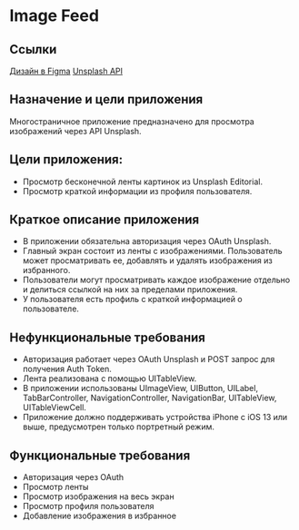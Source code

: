 # Image Feed

## Ссылки
[Дизайн в Figma](https://tinyurl.com/image-feed-figma)
[Unsplash API](https://unsplash.com/documentation)

## Назначение и цели приложения
Многостраничное приложение предназначено для просмотра изображений через API Unsplash.

## Цели приложения:
- Просмотр бесконечной ленты картинок из Unsplash Editorial.
- Просмотр краткой информации из профиля пользователя.
  
## Краткое описание приложения
- В приложении обязательна авторизация через OAuth Unsplash.
- Главный экран состоит из ленты с изображениями. Пользователь может просматривать ее, добавлять и удалять изображения из избранного.
- Пользователи могут просматривать каждое изображение отдельно и делиться ссылкой на них за пределами приложения.
- У пользователя есть профиль с краткой информацией о пользователе.

## Нефункциональные требования
- Авторизация работает через OAuth Unsplash и POST запрос для получения Auth Token.
- Лента реализована с помощью UITableView.
- В приложении использованы UImageView, UIButton, UILabel, TabBarController, NavigationController, NavigationBar, UITableView, UITableViewCell.
- Приложение должно поддерживать устройства iPhone с iOS 13 или выше, предусмотрен только портретный режим.

## Функциональные требования
- Авторизация через OAuth
- Просмотр ленты
- Просмотр изображения на весь экран
- Просмотр профиля пользователя
- Добавление изображения в избранное
